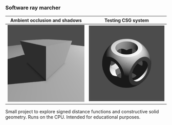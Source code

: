 ### Software ray marcher

|               Ambient occlusion and shadows               |                      Testing CSG system                      |
| :-------------------------------------------------------: | :----------------------------------------------------------: |
| <img src="./renderings/march20.jpg" style="zoom: 50%;" /> | <img src="./renderings/marchORTHO.jpg" style="zoom: 50%;" /> |

Small project to explore signed distance functions and constructive solid geometry. Runs on the CPU. Intended for educational purposes.

